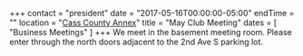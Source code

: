 +++
contact = "president"
date = "2017-05-16T00:00:00-05:00"
endTime = ""
location = "[Cass County Annex](/places/cass-county-annex/)"
title = "May Club Meeting"
dates = [ "Business Meetings" ]
+++
We meet in the basement meeting room. Please enter through the north
doors adjacent to the 2nd Ave S parking lot.

